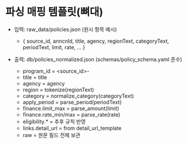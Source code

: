 # 파싱 매핑 템플릿(뼈대)
- 입력: raw_data/policies.json (원시 항목 예시)
  - { source_id, anncnId, title, agency, regionText, categoryText, periodText, limit, rate, ... }

- 출력: db/policies_normalized.json (schemas/policy_schema.yaml 준수)
  - program_id = <source_id>-<anncnId>
  - title = title
  - agency = agency
  - region = tokenize(regionText)
  - category = normalize_category(categoryText)
  - apply_period = parse_period(periodText)
  - finance.limit_max = parse_amount(limit)
  - finance.rate_min/max = parse_rate(rate)
  - eligibility.* = 추후 규칙 반영
  - links.detail_url = from detail_url_template
  - raw = 원문 필드 전체 보관
